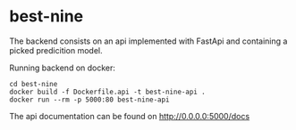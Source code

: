# best-nine

The backend consists on an api implemented with FastApi and containing a picked predicition model.

Running backend on docker:  
```
cd best-nine  
docker build -f Dockerfile.api -t best-nine-api .  
docker run --rm -p 5000:80 best-nine-api  
```

The api documentation can be found on http://0.0.0.0:5000/docs